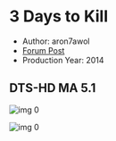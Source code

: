 # 3 Days to Kill

* Author: aron7awol
* [Forum Post](https://www.avsforum.com/threads/bass-eq-for-filtered-movies.2995212/post-57157652)
* Production Year: 2014

## DTS-HD MA 5.1

![img 0](https://i.imgur.com/ph8Yyn5.jpg)

![img 0](https://i.imgur.com/oJWQZX8.jpg)

